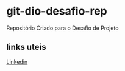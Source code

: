 # git-dio-desafio-rep
Repositório Criado para o Desafio de Projeto
## links uteis
[Linkedin]([http://exemplo.com/](https://www.linkedin.com/in/joão-lucas-pereira-dos-santos-de-paula-2b44b11b0/))
